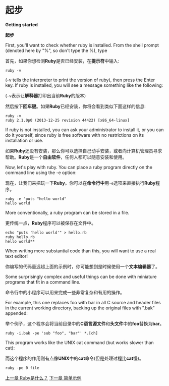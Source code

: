 # 起步
**Getting started**

**起步**

First, you'll want to check whether ruby is installed. From the shell prompt (denoted here by "%", so don't type the %), type

首先，如果你想检测**Ruby**是否已经安装，在**提示符**中输入:

`ruby -v`

(-v tells the interpreter to print the version of ruby), then press the Enter key. If ruby is installed, you will see a message something like the following:

(`-v`表示让**解释器**打印出当前**Ruby**的版本)

然后按下**回车键**。如果**Ruby**已经安装，你将会看到类似下面这样的信息:

```
ruby -v
ruby 2.1.0p0 (2013-12-25 revision 44422) [x86_64-linux]
```

If ruby is not installed, you can ask your administrator to install it, or you can do it yourself, since ruby is free software with no restrictions on its installation or use.

如果**Ruby**还没有安装，那么你可以选择自己动手安装，或者向计算机管理员寻求帮助。**Ruby**是一个**自由软件**，任何人都可以随意安装和使用。

Now, let's play with ruby. You can place a ruby program directly on the command line using the -e option:

现在，让我们来把玩一下**Ruby**。你可以在**命令行中**用`-e`选项来直接执行**Ruby**程序。

```
ruby -e 'puts "hello world"
hello world
```

More conventionally, a ruby program can be stored in a file.

更传统一点，**Ruby**程序可以被保存在文件中。

```
echo "puts 'hello world'" > hello.rb
ruby hello.rb
hello world**
```

When writing more substantial code than this, you will want to use a real text editor!

你编写的代码量远超上面的示例时，你可能想到是时候使用一个**文本编辑器**了。

Some surprisingly complex and useful things can be done with miniature programs that fit in a command line. 

命令行中的小程序可以用来完成一些非常复杂和有用的操作。

For example, this one replaces foo with bar in all C source and header files in the current working directory, backing up the original files with ".bak" appended:

举个例子，这个程序会将当前目录中的**C语言源文件**和**头文件**中的**foo**替换为**bar**。

`ruby -i.bak -pe 'sub "foo", "bar"' *.[ch]`

This program works like the UNIX cat command (but works slower than cat):

而这个程序的作用则有点像**UNIX**中的**cat**命令(但是处理过程比**cat**慢)。

`ruby -pe 0 file`

[上一章 Ruby是什么？](./index.md "Ruby是什么？") 
[下一章 简单示例](./examples.md "简单示例")
